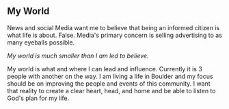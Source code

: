 ## My World

News and social Media want me to believe that being an informed citizen is what life is about. False. Media's primary concern is selling advertising to as many eyeballs possible.

_My world is much smaller than I am led to believe._

My world is what and where I can lead and influence. Currently it is 3 people with another on the way. I am living a life in Boulder and my focus should be on improving the people and events of this community. I want that reality to create a clear heart, head, and home and be able to listen to God's plan for my life.


